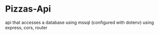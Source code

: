 # Pizzas-Api
api that accesses a database using mssql (configured with dotenv)
using express, cors, router
